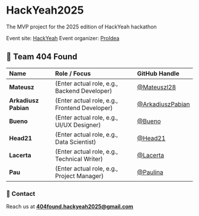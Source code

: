 # HackYeah2025

The MVP project for the 2025 edition of HackYeah hackathon

Event site: [HackYeah](https://hackyeah.pl/)
Event organizer: [ProIdea](https://proidea.pl/)

## 👥 Team 404 Found

| Name | Role / Focus | GitHub Handle |
| :--- | :--- | :--- |
| **Mateusz** | (Enter actual role, e.g., Backend Developer) | [@Mateuszl28](https://github.com/Mateuszl28) |
| **Arkadiusz Pabian** | (Enter actual role, e.g., Frontend Developer) | [@ArkadiuszPabian](https://github.com/ArkadiuszPabian) |
| **Bueno** | (Enter actual role, e.g., UI/UX Designer) | [@Bueno](https://github.com/username-3) |
| **Head21** | (Enter actual role, e.g., Data Scientist) | [@Head21](https://github.com/username-4) |
| **Lacerta** | (Enter actual role, e.g., Technical Writer) | [@Lacerta](https://github.com/username-5) |
| **Pau** | (Enter actual role, e.g., Project Manager) | [@Paulina](https://github.com/username-6) |

### 📧 Contact

Reach us at **[404found.hackyeah2025@gmail.com](mailto:404found.hackyeah2025@gmail.com)**
